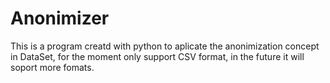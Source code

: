 # Anonimizer
This is a program creatd with python to aplicate the anonimization concept in DataSet, for the moment only support CSV format, in the future it will soport more fomats.
